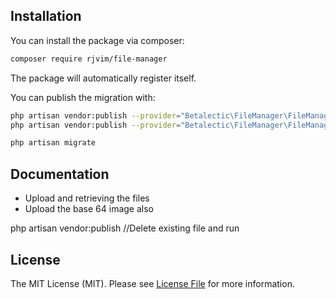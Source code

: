 ## Installation

You can install the package via composer:

``` bash
composer require rjvim/file-manager
```

The package will automatically register itself.

You can publish the migration with:
```bash
php artisan vendor:publish --provider="Betalectic\FileManager\FileManagerServiceProvider" --tag="migrations"
php artisan vendor:publish --provider="Betalectic\FileManager\FileManagerServiceProvider"
```

```bash
php artisan migrate
```

## Documentation

* Upload and retrieving the files
* Upload the base 64 image also

php artisan vendor:publish //Delete existing file and run

## License

The MIT License (MIT). Please see [License File](LICENSE.md) for more information.
